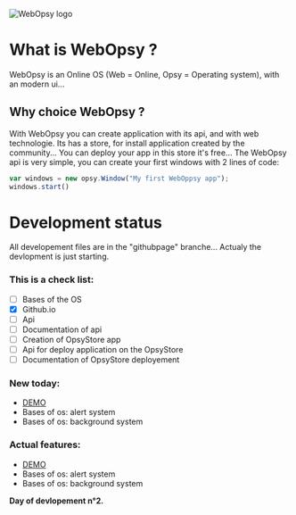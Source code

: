 ![WebOpsy logo](https://i.imgur.com/pHkoSpz.png)



# What is WebOpsy ?
WebOpsy is an Online OS (Web = Online, Opsy = Operating system), with an modern ui...
## Why choice WebOpsy ? 
With WebOpsy you can create application with its api, and with web technologie. Its has a store, for install application created by the community...
You can deploy your app in this store it's free...
The WebOpsy api is very simple, you can create your first windows with 2 lines of code:
```javascript
var windows = new opsy.Window("My first WebOppsy app");
windows.start()
```

# Development status
All developement files are in the "githubpage" branche...
Actualy the devlopment is just starting.
### This is a check list:
- [ ] Bases of the OS
- [X] Github.io
- [ ] Api
- [ ] Documentation of api
- [ ] Creation of OpsyStore app
- [ ] Api for deploy application on the OpsyStore
- [ ] Documentation of OpsyStore deployement

### New today:
- [DEMO](https://firelop.github.io/WebOpsy/demobeta.html)
- Bases of os: alert system
- Bases of os: background system

### Actual features:
- [DEMO](https://firelop.github.io/WebOpsy/demobeta.html)
- Bases of os: alert system
- Bases of os: background system

**Day of devlopement n°2.**
